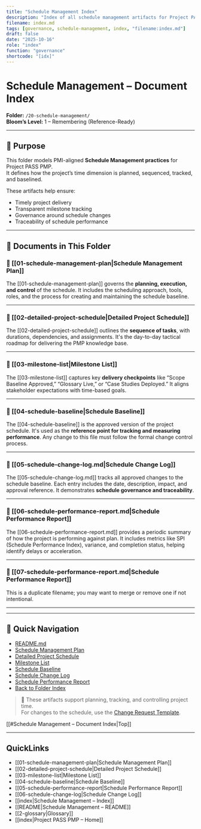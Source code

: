```yaml
---
title: "Schedule Management Index"
description: "Index of all schedule management artifacts for Project PASS PMP."
filename: index.md
tags: [governance, schedule-management, index, "filename:index.md"]
draft: false
date: "2025-10-16"
role: "index"
function: "governance"
shortcode: "[idx]"
---
```



# Schedule Management – Document Index  
**Folder:** `/20-schedule-management/`  
**Bloom’s Level:** 1 – Remembering (Reference-Ready)

---

## 📎 Purpose

This folder models PMI-aligned **Schedule Management practices** for Project PASS PMP.  
It defines how the project’s time dimension is planned, sequenced, tracked, and baselined.

These artifacts help ensure:
- Timely project delivery
- Transparent milestone tracking
- Governance around schedule changes
- Traceability of schedule performance

---

## 📂 Documents in This Folder

### 📄 [[01-schedule-management-plan|Schedule Management Plan]]

The [[01-schedule-management-plan]] governs the **planning, execution, and control** of the schedule. It includes the scheduling approach, tools, roles, and the process for creating and maintaining the schedule baseline.

---

### 📄 [[02-detailed-project-schedule|Detailed Project Schedule]]

The [[02-detailed-project-schedule]] outlines the **sequence of tasks**, with durations, dependencies, and assignments. It's the day-to-day tactical roadmap for delivering the PMP knowledge base.

---

### 📄 [[03-milestone-list|Milestone List]]

The [[03-milestone-list]] captures key **delivery checkpoints** like “Scope Baseline Approved,” “Glossary Live,” or “Case Studies Deployed.” It aligns stakeholder expectations with time-based goals.

---

### 📄 [[04-schedule-baseline|Schedule Baseline]]

The [[04-schedule-baseline]] is the approved version of the project schedule. It's used as the **reference point for tracking and measuring performance**. Any change to this file must follow the formal change control process.

---

### 📄 [[05-schedule-change-log.md|Schedule Change Log]]

The [[05-schedule-change-log.md]] tracks all approved changes to the schedule baseline. Each entry includes the date, description, impact, and approval reference. It demonstrates **schedule governance and traceability**.

---

### 📄 [[06-schedule-performance-report.md|Schedule Performance Report]]

The [[06-schedule-performance-report.md]] provides a periodic summary of how the project is performing against plan. It includes metrics like SPI (Schedule Performance Index), variance, and completion status, helping identify delays or acceleration.

---

### 📄 [[07-schedule-performance-report.md|Schedule Performance Report]]

This is a duplicate filename; you may want to merge or remove one if not intentional.

---
---

## 🔗 Quick Navigation

- [README.md](repositories/r30-project-pass-pmp/contents/00-project-pass-pmp/20-schedule-mangement/README.md)  
- [Schedule Management Plan](01-schedule-management-plan.md)  
- [Detailed Project Schedule](02-detailed-project-schedule.md)  
- [Milestone List](03-milestone-list.md)  
- [Schedule Baseline](04-schedule-baseline.md)  
- [Schedule Change Log](./05-schedule-change-log.md)  
- [Schedule Performance Report](./06-schedule-performance-report.md)  
- [Back to Folder Index](repositories/r30-project-pass-pmp/contents/00-project-pass-pmp/20-schedule-mangement/index.md)


> 📌 These artifacts support planning, tracking, and controlling project time.  
> For changes to the schedule, use the [Change Request Template](../00-project-integration-management/change-management/change-request-template.md).

[[#Schedule Management – Document Index|Top]]

---

## QuickLinks
- [[01-schedule-management-plan|Schedule Management Plan]]
- [[02-detailed-project-schedule|Detailed Project Schedule]]
- [[03-milestone-list|Milestone List]]
- [[04-schedule-baseline|Schedule Baseline]]
- [[05-schedule-performance-report|Schedule Performance Report]]
- [[06-schedule-change-log|Schedule Change Log]]
- [[index|Schedule Management – Index]]
- [[README|Schedule Management – README]]
- [[2-glossary|Glossary]]
- [[index|Project PASS PMP – Home]]
